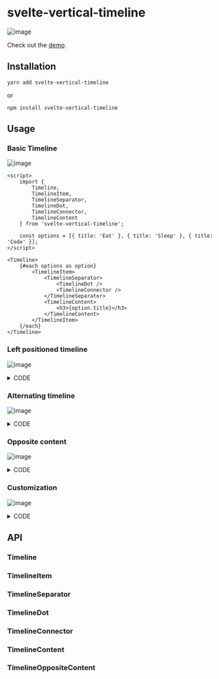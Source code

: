 # svelte-vertical-timeline

![image](https://user-images.githubusercontent.com/32632542/161654928-d2d16ca2-ace5-48b7-bef4-e58d7e09109e.png)

Check out the [demo](https://svelte-vertical-timeline.vercel.app/).

## Installation

```
yarn add svelte-vertical-timeline
```

or

```
npm install svelte-vertical-timeline
```

## Usage

### Basic Timeline

![image](https://user-images.githubusercontent.com/32632542/161697936-01666c94-927a-4ad4-8d4b-7ce1026db6fb.png)

```svelte
<script>
	import {
		Timeline,
		TimelineItem,
		TimelineSeparator,
		TimelineDot,
		TimelineConnector,
		TimelineContent
	} from 'svelte-vertical-timeline';

	const options = [{ title: 'Eat' }, { title: 'Sleep' }, { title: 'Code' }];
</script>

<Timeline>
	{#each options as option}
		<TimelineItem>
			<TimelineSeparator>
				<TimelineDot />
				<TimelineConnector />
			</TimelineSeparator>
			<TimelineContent>
				<h3>{option.title}</h3>
			</TimelineContent>
		</TimelineItem>
	{/each}
</Timeline>
```


### Left positioned timeline

![image](https://user-images.githubusercontent.com/32632542/161698883-4b22f3c9-42af-414d-a5f0-0a3141b410eb.png)

<details><summary>CODE</summary>
<p>

```svelte
<script>
	import {
		Timeline,
		TimelineItem,
		TimelineSeparator,
		TimelineDot,
		TimelineConnector,
		TimelineContent
	} from 'svelte-vertical-timeline';

	const options = [{ title: 'Eat' }, { title: 'Sleep' }, { title: 'Code' }];
</script>

<Timeline position="left">
	{#each options as option}
		<TimelineItem>
			<TimelineSeparator>
				<TimelineDot />
				<TimelineConnector />
			</TimelineSeparator>
			<TimelineContent>
				<h3>{option.title}</h3>
			</TimelineContent>
		</TimelineItem>
	{/each}
</Timeline>
```

</p>
</details>

### Alternating timeline

![image](https://user-images.githubusercontent.com/32632542/161699086-507b75dd-c295-4a2e-9215-e46bf5d05477.png)

<details><summary>CODE</summary>
<p>

```svelte
<script>
	import {
		Timeline,
		TimelineItem,
		TimelineSeparator,
		TimelineDot,
		TimelineConnector,
		TimelineContent
	} from 'svelte-vertical-timeline';

	const options = [{ title: 'Eat' }, { title: 'Sleep' }, { title: 'Code' }];
</script>

<Timeline position="alternate">
	{#each options as option}
		<TimelineItem>
			<TimelineSeparator>
				<TimelineDot />
				<TimelineConnector />
			</TimelineSeparator>
			<TimelineContent>
				<h3>{option.title}</h3>
			</TimelineContent>
		</TimelineItem>
	{/each}
</Timeline>
```

</p>
</details>

### Opposite content
![image](https://user-images.githubusercontent.com/32632542/161708142-7de1ad8d-5ccc-479c-aa8b-f5dd95eddd56.png)

<details><summary>CODE</summary>
<p>

```svelte
<script>
	import {
		Timeline,
		TimelineItem,
		TimelineSeparator,
		TimelineDot,
		TimelineConnector,
		TimelineContent,
		TimelineOppositeContent
	} from 'svelte-vertical-timeline';

	const options = [
		{ title: 'Eat', time: '09:30 am' },
		{ title: 'Sleep', time: '10:00 am' },
		{ title: 'Code', time: '11:00 am' },
		{ title: 'Eat', time: '01:00 pm' }
	];
</script>

<Timeline position="alternate">
	{#each options as option}
		<TimelineItem>
			<TimelineOppositeContent slot="opposite-content">
				<p>{option.time}</p>
			</TimelineOppositeContent>
			<TimelineSeparator>
				<TimelineDot />
				<TimelineConnector />
			</TimelineSeparator>
			<TimelineContent>
				<h3>{option.title}</h3>
			</TimelineContent>
		</TimelineItem>
	{/each}
</Timeline>
```
</p>
</details>


### Customization
![image](https://user-images.githubusercontent.com/32632542/161714247-19574e93-d9d1-4fef-bd39-e2271202d8e4.png)

<details><summary>CODE</summary>
<p>

```svelte
<script>
	import {
		Timeline,
		TimelineItem,
		TimelineSeparator,
		TimelineDot,
		TimelineConnector,
		TimelineContent,
		TimelineOppositeContent
	} from 'svelte-vertical-timeline';
</script>

<!-- Icons from: https://icons8.com/pricing -->
<Timeline position="alternate">
	<TimelineItem>
		<TimelineOppositeContent slot="opposite-content">
			<p>09:30 am</p>
		</TimelineOppositeContent>
		<TimelineSeparator>
			<TimelineDot
				style={'width: 45px; height: 45px; background-color: #fff; display: flex; justify-content: center; border-color: transparent; '}
			>
				<img src="https://img.icons8.com/nolan/64/taco.png" />
			</TimelineDot>
			<TimelineConnector />
		</TimelineSeparator>
		<TimelineContent style={'height: 150px;'}>
			<h3>Eat</h3>
			<p>You need to eat.</p>
		</TimelineContent>
	</TimelineItem>

	<TimelineItem>
		<TimelineOppositeContent slot="opposite-content">
			<p style={'margin-top: -1px;'}>10:30 am</p>
		</TimelineOppositeContent>
		<TimelineSeparator>
			<TimelineDot style={'background-color: #FEC048;'} />
			<TimelineConnector />
		</TimelineSeparator>
		<TimelineContent>
			<h3 style={'margin-top: -2px;'}>Sleep</h3>
			<p style={'margin-top: -2px;'}>You need to take a nap.</p>
		</TimelineContent>
	</TimelineItem>

	<TimelineItem>
		<TimelineOppositeContent slot="opposite-content">
			<p>11:00 am</p>
		</TimelineOppositeContent>
		<TimelineSeparator>
			<TimelineDot
				style={'width: 45px; height: 45px; background-color: #fff; display: flex; justify-content: center; border-color: transparent; '}
			>
				<img src="https://img.icons8.com/doodle/48/000000/svetle.png" />
			</TimelineDot>
			<TimelineConnector />
		</TimelineSeparator>
		<TimelineContent style={'height: 200px;'}>
			<h3>Code</h3>
			<p>Svelte is Awesome.</p>
		</TimelineContent>
	</TimelineItem>

	<TimelineItem>
		<TimelineOppositeContent slot="opposite-content">
			<p>01:00 am</p>
		</TimelineOppositeContent>
		<TimelineSeparator>
			<TimelineDot
				style={'width: 45px; height: 65px; background-color: #fff; display: flex; justify-content: center; border-color: transparent; '}
			>
				<img src="https://img.icons8.com/nolan/64/birthday-cake.png" />
			</TimelineDot>
		</TimelineSeparator>
		<TimelineContent style={'height: 200px;'}>
			<h3>Snack</h3>
			<p>You need to treat yourself.</p>
		</TimelineContent>
	</TimelineItem>
</Timeline>

<style>
	p {
		margin: px 0;
		color: grey;
	}
</style>
```
</p>
</details>

## API

### Timeline

### TimelineItem

### TimelineSeparator

### TimelineDot

### TimelineConnector

### TimelineContent

### TimelineOppositeContent
